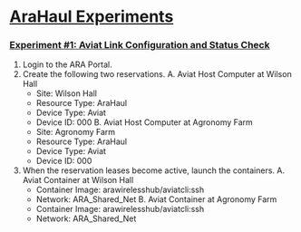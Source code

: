 # [AraHaul Experiments](https://arawireless.readthedocs.io/en/latest/ara_experiments/ara_haul_experiments.html)

### [Experiment #1: Aviat Link Configuration and Status Check](https://arawireless.readthedocs.io/en/latest/ara_experiments/arahaul_experiments/aviat_status_check.html)

1. Login to the ARA Portal.
2. Create the following two reservations.
   A. Aviat Host Computer at Wilson Hall
     - Site: Wilson Hall
     - Resource Type: AraHaul
     - Device Type: Aviat
     - Device ID: 000
   B. Aviat Host Computer at Agronomy Farm
     - Site: Agronomy Farm
     - Resource Type: AraHaul
     - Device Type: Aviat
     - Device ID: 000
3. When the reservation leases become active, launch the containers.
   A. Aviat Container at Wilson Hall
     - Container Image: arawirelesshub/aviatcli:ssh
     - Network: ARA_Shared_Net
   B. Aviat Container at Agronomy Farm
     - Container Image: arawirelesshub/aviatcli:ssh
     - Network: ARA_Shared_Net

 
